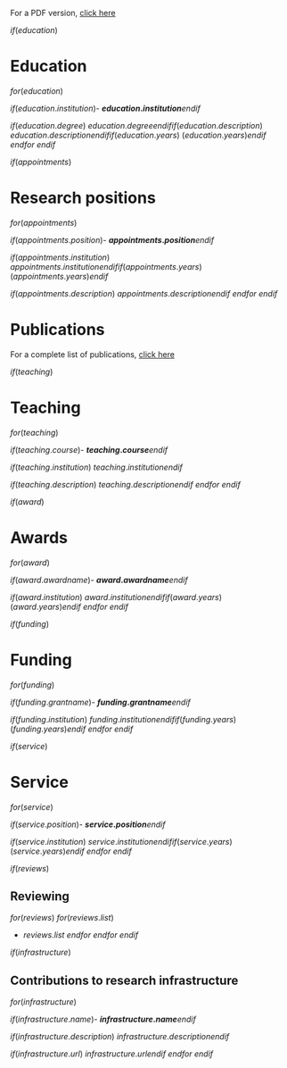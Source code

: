 For a PDF version, [click here](../assets/cv.pdf)

$if(education)$
# Education

$for(education)$

$if(education.institution)$- **$education.institution$**$endif$

$if(education.degree)$    $education.degree$$endif$$if(education.description)$ $education.description$$endif$$if(education.years)$ ($education.years$)$endif$
$endfor$
$endif$

$if(appointments)$
# Research positions

$for(appointments)$

$if(appointments.position)$- **$appointments.position$**$endif$

$if(appointments.institution)$    $appointments.institution$$endif$$if(appointments.years)$ ($appointments.years$)$endif$

$if(appointments.description)$    $appointments.description$$endif$
$endfor$
$endif$

# Publications 

For a complete list of publications, [click here](../pages/publications.html)

$if(teaching)$
# Teaching

$for(teaching)$

$if(teaching.course)$- **$teaching.course$**$endif$

$if(teaching.institution)$    $teaching.institution$$endif$

$if(teaching.description)$    $teaching.description$$endif$
$endfor$
$endif$

$if(award)$
# Awards

$for(award)$

$if(award.awardname)$- **$award.awardname$**$endif$

$if(award.institution)$    $award.institution$$endif$$if(award.years)$ ($award.years$)$endif$
$endfor$
$endif$

$if(funding)$
# Funding

$for(funding)$

$if(funding.grantname)$- **$funding.grantname$**$endif$

$if(funding.institution)$    $funding.institution$$endif$$if(funding.years)$ ($funding.years$)$endif$
$endfor$
$endif$

$if(service)$
# Service

$for(service)$

$if(service.position)$- **$service.position$**$endif$

$if(service.institution)$    $service.institution$$endif$$if(service.years)$ ($service.years$)$endif$
$endfor$
$endif$

$if(reviews)$
## Reviewing

$for(reviews)$
$for(reviews.list)$
- $reviews.list$
$endfor$
$endfor$
$endif$

$if(infrastructure)$
## Contributions to research infrastructure

$for(infrastructure)$

$if(infrastructure.name)$- **$infrastructure.name$**$endif$

$if(infrastructure.description)$    $infrastructure.description$$endif$

$if(infrastructure.url)$    $infrastructure.url$$endif$
$endfor$
$endif$
